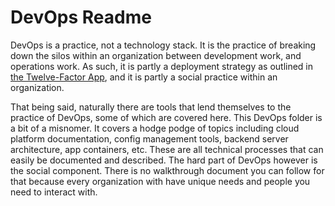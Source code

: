 # DevOps Readme

DevOps is a practice, not a technology stack. It is the practice of breaking down the silos within an organization between development work, and operations work. As such, it is partly a deployment strategy as outlined in [the Twelve-Factor App](https://12factor.net/), and it is partly a social practice within an organization.

That being said, naturally there are tools that lend themselves to the practice of DevOps, some of which are covered here. This DevOps folder is a bit of a misnomer. It covers a hodge podge of topics including cloud platform documentation, config management tools, backend server architecture, app containers, etc. These are all technical processes that can easily be documented and described. The hard part of DevOps however is the social component. There is no walkthrough document you can follow for that because every organization with have unique needs and people you need to interact with.
